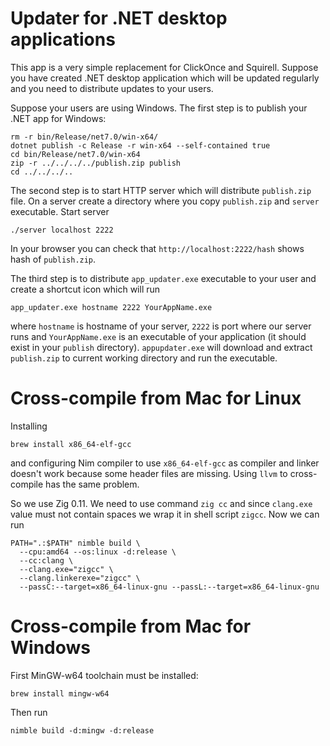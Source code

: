 # Updater for .NET desktop applications

This app is a very simple replacement for ClickOnce and Squirell.
Suppose you have created .NET desktop application which will be updated regularly
and you need to distribute updates to your users.

Suppose your users are using Windows. The first step is to publish your .NET app for Windows:

```
rm -r bin/Release/net7.0/win-x64/
dotnet publish -c Release -r win-x64 --self-contained true
cd bin/Release/net7.0/win-x64
zip -r ../../../../publish.zip publish
cd ../../../..
```

The second step is to start HTTP server which will distribute `publish.zip` file.
On a server create a directory where you copy `publish.zip` and `server` executable.
Start server

```
./server localhost 2222
```

In your browser you can check that `http://localhost:2222/hash` shows hash of `publish.zip`.

The third step is to distribute `app_updater.exe` executable to your user
and create a shortcut icon which will run

```
app_updater.exe hostname 2222 YourAppName.exe
```

where `hostname` is hostname of your server, `2222` is port where our server runs
and `YourAppName.exe` is an executable of your application
(it should exist in your `publish` directory).
`appupdater.exe` will download and extract `publish.zip` to current working directory
and run the executable.

# Cross-compile from Mac for Linux

Installing

```
brew install x86_64-elf-gcc
```

and configuring Nim compiler to use `x86_64-elf-gcc` as compiler and linker doesn't
work because some header files are missing. Using `llvm` to cross-compile
has the same problem.

So we use Zig 0.11. We need to use command `zig cc` and since `clang.exe` value
must not contain spaces we wrap it in shell script `zigcc`. Now we can run

```
PATH=".:$PATH" nimble build \
  --cpu:amd64 --os:linux -d:release \
  --cc:clang \
  --clang.exe="zigcc" \
  --clang.linkerexe="zigcc" \
  --passC:--target=x86_64-linux-gnu --passL:--target=x86_64-linux-gnu
```

# Cross-compile from Mac for Windows

First MinGW-w64 toolchain must be installed:

```
brew install mingw-w64
```

Then run

```
nimble build -d:mingw -d:release
```
